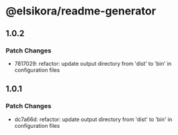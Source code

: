 # @elsikora/readme-generator

## 1.0.2

### Patch Changes

- 7817029: refactor: update output directory from 'dist' to 'bin' in configuration files

## 1.0.1

### Patch Changes

- dc7a66d: refactor: update output directory from 'dist' to 'bin' in configuration files
